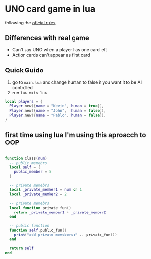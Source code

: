 # UNO card game in lua

following the [oficial rules](https://en.wikipedia.org/wiki/Uno_(card_game))

## Differences with real game

* Can't say UNO when a player has one card left
* Action cards can't appear as first card

## Quick Guide

1. go to `main.lua` and change human to false if you want it to be AI controlled
2. run `lua main.lua`

```lua
local players = {
  Player.new({name = "Kevin", human = true}),
  Player.new({name = "John",  human = false}),
  Player.new({name = "Pablo", human = false}),
}
```

## first time using lua I'm using this aproacch to OOP

```lua

function Class(num)
  -- public memebrs
  local self = {
    public_member = 5
  }

  -- private memebrs
  local _private_member1 = num or 1
  local _private_member2 = 2

  -- private memebrs
  local function private_fun()
    return _private_member1 + _private_member2
  end

  -- public function
  function self.public_fun()
    print("add private memebers:" .. private_fun())
  end

  return self
end

```

